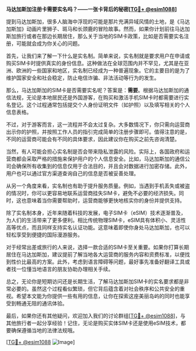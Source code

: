 **马达加斯加注册卡需要实名吗？——一张卡背后的秘密[[TG💪+ @esim1088](https://t.me/s/esim1088)]**

提到马达加斯加，很多人脑海中浮现的可能是那片充满异域风情的土地，是《马达加斯加》动画片里狮子、斑马和长颈鹿的冒险故事。然而，如果你计划前往马达加斯加旅行或者在那边长期居住，那么关于当地的SIM卡政策，比如是否需要实名注册，可能就会成为你关心的问题。

首先，让我们来了解一下什么是实名制。简单来说，实名制就是要求用户在申请或购买SIM卡时提供真实的身份信息。这种做法在全球范围内并不罕见，尤其是在亚洲、欧洲的一些国家和地区，实名制已经成为一种普遍现象。它的主要目的是为了维护国家安全和社会稳定，防止电信诈骗、非法活动等行为的发生。

那么，马达加斯加的SIM卡是否需要实名呢？答案是：**需要**。根据马达加斯加的通信法规，无论是本地居民还是外国游客，在购买和激活手机SIM卡时都需要进行实名登记。这个过程通常包括提交个人身份证明文件（如护照）以及填写相关的个人信息表格。

不过，对于游客而言，这一流程并不会太过复杂。大多数情况下，你只需向运营商出示你的护照，并按照工作人员的指引完成简单的注册步骤即可。值得注意的是，不同的运营商可能会有不同的具体要求，因此建议你在购买之前先咨询清楚。

当然，有人可能会担心实名制是否会带来隐私泄露的风险。实际上，各国政府和运营商都会采取严格的措施来保护用户的个人信息安全。比如，马达加斯加的通信公司会确保所有收集到的信息仅用于合法目的，并且会对数据进行加密存储。此外，用户也可以通过官方渠道查询自己的信息是否被妥善处理。

从另一个角度来看，实名制也有助于提升服务质量。例如，当遇到手机丢失或被盗的情况时，你可以更容易地联系运营商挂失SIM卡，避免不必要的经济损失。同时，这也意味着当你需要帮助时，运营商能够更快地核实你的身份并提供支持。

除了实名制本身，近年来随着科技的发展，电子SIM卡（eSIM）技术逐渐普及，为人们的生活带来了更多便利。相比传统物理SIM卡，eSIM具有体积小、灵活性高等优点，而且同样支持实名认证功能。这意味着即使你身处马达加斯加，也可以轻松享受到便捷的国际漫游服务。

对于经常出差或旅行的人来说，选择一款合适的SIM卡至关重要。如果你打算长期居住在马达加斯加，建议提前了解当地各大运营商的服务内容和资费标准，以便找到性价比最高的方案。此外，考虑到语言障碍等问题，最好事先准备好翻译工具或者找一位懂当地语言的朋友协助办理相关手续。

总之，无论你是短期访问还是长期生活，了解马达加斯加SIM卡的实名要求都是非常必要的。虽然这个过程看似繁琐，但它背后蕴含着对社会秩序和公共安全的重视。希望本文能为你提供一些有用的信息，让你在探索这座美丽岛屿的同时也能享受到畅通无阻的通讯体验。

最后，如果你还有其他疑问，欢迎加入我们的讨论群组[[TG💪+ @esim1088](https://t.me/s/esim1088)]，与其他旅行者一起分享经验！记住，无论是购买实体SIM卡还是使用eSIM技术，都要确保遵循当地的法律法规哦。

[[TG💪+ @esim1088](https://t.me/s/esim1088) ![Image](https://i.postimg.cc/4NQfJmqS/Snipaste-2025-05-13-00-14-12.png)]